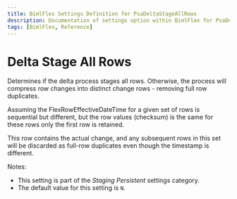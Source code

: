 ```yaml
---
title: BimlFlex Settings Definition for PsaDeltaStageAllRows
description: Documentation of settings option within BimlFlex for PsaDeltaStageAllRows
tags: [BimlFlex, Reference]
---
```


# Delta Stage All Rows

Determines if the delta process stages all rows. Otherwise, the process will compress row changes into distinct change rows - removing full row duplicates.

Assuming the FlexRowEffectiveDateTime for a given set of rows is sequential but different, but the row values (checksum) is the same for these rows only the first row is retained.

This row contains the actual change, and any subsequent rows in this set will be discarded as full-row duplicates even though the timestamp is different.

Notes:

* This setting is part of the *Staging Persistent* settings category.
* The default value for this setting is `N`.
